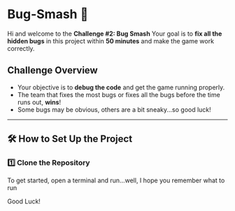 # Bug-Smash 🐞

Hi and welcome to the **Challenge #2: Bug Smash** Your goal is to **fix all the hidden bugs** in this project within **50 minutes** and make the game work correctly.  

## Challenge Overview   
- Your objective is to **debug the code** and get the game running properly.  
- The team that fixes the most bugs or fixes all the bugs before the time runs out, **wins**! 
- Some bugs may be obvious, others are a bit sneaky...so good luck! 

---

## 🛠 How to Set Up the Project  

### **1️⃣ Clone the Repository**  
To get started, open a terminal and run...well, I hope you remember what to run

Good Luck!
